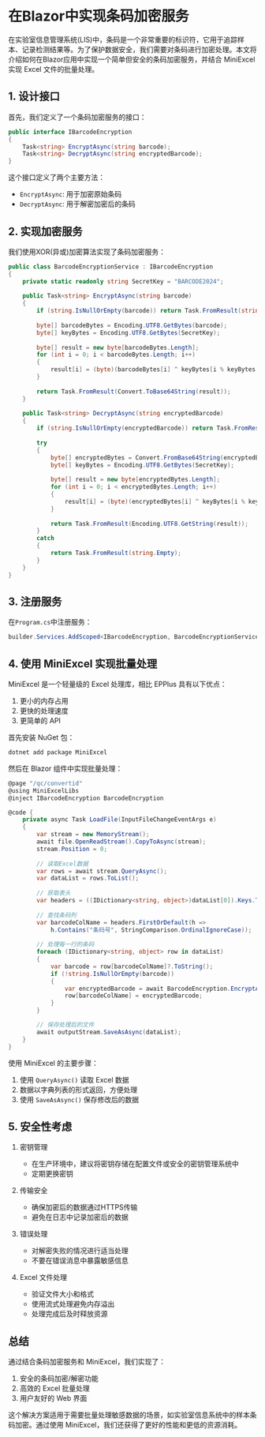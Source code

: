 # 在Blazor中实现条码加密服务

在实验室信息管理系统(LIS)中，条码是一个非常重要的标识符，它用于追踪样本、记录检测结果等。为了保护数据安全，我们需要对条码进行加密处理。本文将介绍如何在Blazor应用中实现一个简单但安全的条码加密服务，并结合 MiniExcel 实现 Excel 文件的批量处理。

## 1. 设计接口

首先，我们定义了一个条码加密服务的接口：

```csharp
public interface IBarcodeEncryption
{
    Task<string> EncryptAsync(string barcode);
    Task<string> DecryptAsync(string encryptedBarcode);
}
```

这个接口定义了两个主要方法：
- `EncryptAsync`: 用于加密原始条码
- `DecryptAsync`: 用于解密加密后的条码

## 2. 实现加密服务

我们使用XOR(异或)加密算法实现了条码加密服务：

```csharp
public class BarcodeEncryptionService : IBarcodeEncryption
{
    private static readonly string SecretKey = "BARCODE2024";
    
    public Task<string> EncryptAsync(string barcode)
    {
        if (string.IsNullOrEmpty(barcode)) return Task.FromResult(string.Empty);
        
        byte[] barcodeBytes = Encoding.UTF8.GetBytes(barcode);
        byte[] keyBytes = Encoding.UTF8.GetBytes(SecretKey);
        
        byte[] result = new byte[barcodeBytes.Length];
        for (int i = 0; i < barcodeBytes.Length; i++)
        {
            result[i] = (byte)(barcodeBytes[i] ^ keyBytes[i % keyBytes.Length]);
        }
        
        return Task.FromResult(Convert.ToBase64String(result));
    }
    
    public Task<string> DecryptAsync(string encryptedBarcode)
    {
        if (string.IsNullOrEmpty(encryptedBarcode)) return Task.FromResult(string.Empty);
        
        try
        {
            byte[] encryptedBytes = Convert.FromBase64String(encryptedBarcode);
            byte[] keyBytes = Encoding.UTF8.GetBytes(SecretKey);
            
            byte[] result = new byte[encryptedBytes.Length];
            for (int i = 0; i < encryptedBytes.Length; i++)
            {
                result[i] = (byte)(encryptedBytes[i] ^ keyBytes[i % keyBytes.Length]);
            }
            
            return Task.FromResult(Encoding.UTF8.GetString(result));
        }
        catch
        {
            return Task.FromResult(string.Empty);
        }
    }
}
```

## 3. 注册服务

在`Program.cs`中注册服务：

```csharp
builder.Services.AddScoped<IBarcodeEncryption, BarcodeEncryptionService>();
```

## 4. 使用 MiniExcel 实现批量处理

MiniExcel 是一个轻量级的 Excel 处理库，相比 EPPlus 具有以下优点：
1. 更小的内存占用
2. 更快的处理速度
3. 更简单的 API

首先安装 NuGet 包：
```bash
dotnet add package MiniExcel
```

然后在 Blazor 组件中实现批量处理：

```csharp
@page "/qc/convertid"
@using MiniExcelLibs
@inject IBarcodeEncryption BarcodeEncryption

@code {
    private async Task LoadFile(InputFileChangeEventArgs e)
    {
        var stream = new MemoryStream();
        await file.OpenReadStream().CopyToAsync(stream);
        stream.Position = 0;
        
        // 读取Excel数据
        var rows = await stream.QueryAsync();
        var dataList = rows.ToList();
        
        // 获取表头
        var headers = ((IDictionary<string, object>)dataList[0]).Keys.ToList();
        
        // 查找条码列
        var barcodeColName = headers.FirstOrDefault(h => 
            h.Contains("条码号", StringComparison.OrdinalIgnoreCase));
            
        // 处理每一行的条码
        foreach (IDictionary<string, object> row in dataList)
        {
            var barcode = row[barcodeColName]?.ToString();
            if (!string.IsNullOrEmpty(barcode))
            {
                var encryptedBarcode = await BarcodeEncryption.EncryptAsync(barcode);
                row[barcodeColName] = encryptedBarcode;
            }
        }

        // 保存处理后的文件
        await outputStream.SaveAsAsync(dataList);
    }
}
```

使用 MiniExcel 的主要步骤：
1. 使用 `QueryAsync()` 读取 Excel 数据
2. 数据以字典列表的形式返回，方便处理
3. 使用 `SaveAsAsync()` 保存修改后的数据

## 5. 安全性考虑

1. 密钥管理
   - 在生产环境中，建议将密钥存储在配置文件或安全的密钥管理系统中
   - 定期更换密钥
   
2. 传输安全
   - 确保加密后的数据通过HTTPS传输
   - 避免在日志中记录加密后的数据

3. 错误处理
   - 对解密失败的情况进行适当处理
   - 不要在错误消息中暴露敏感信息

4. Excel 文件处理
   - 验证文件大小和格式
   - 使用流式处理避免内存溢出
   - 处理完成后及时释放资源

## 总结

通过结合条码加密服务和 MiniExcel，我们实现了：
1. 安全的条码加密/解密功能
2. 高效的 Excel 批量处理
3. 用户友好的 Web 界面

这个解决方案适用于需要批量处理敏感数据的场景，如实验室信息系统中的样本条码加密。通过使用 MiniExcel，我们还获得了更好的性能和更低的资源消耗。 